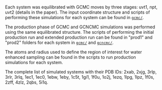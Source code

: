 Each system was equilibrated with GCMC moves by three stages: uvt1, npt, uvt2 (details in the paper). The input coordinate structure and scripts of performing these simulations for each system can be found in [`gcmc/`](gcmc).

The production phase of GCMC and GCNCMC simulations was performed using the same equilibrated structure. The scripts of performing the initial production run and extended production run can be found in "prod1" and "prod2" folders for each system in [`gcmc/`](gcmc) and [`gcncmc/`](gcncmc).

The atoms and radius used to define the region of interest for water enhanced sampling can be found in the scripts to run production simulations for each system.

The complete list of simulated systems with their PDB IDs: 2xab, 2xjg, 3rlp, 3rlr, 3rlq, 1ec1, 1ec0, 1ebw, 1eby, 1c5t, 1gi1, 1f0u, 1o2j, 1ezq, 1lpg, 1lpz, 1f0s, 2zff, 4zlz, 2qbs, 5i1q.
